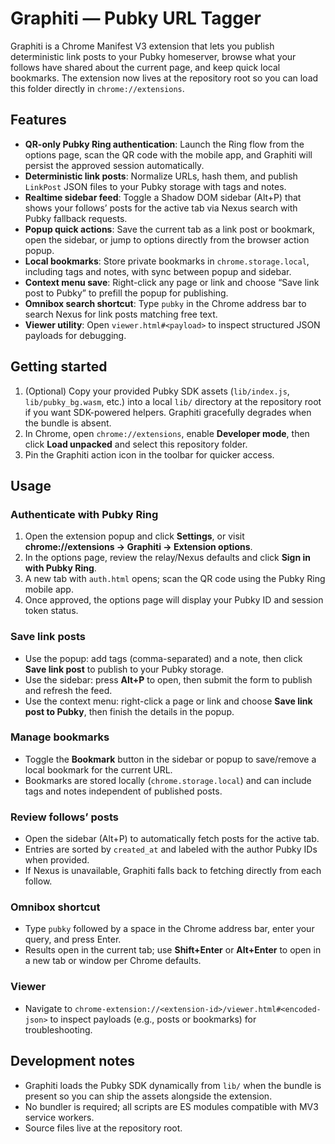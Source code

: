 # Graphiti — Pubky URL Tagger

Graphiti is a Chrome Manifest V3 extension that lets you publish deterministic link posts to your Pubky homeserver, browse what your follows have shared about the current page, and keep quick local bookmarks. The extension now lives at the repository root so you can load this folder directly in `chrome://extensions`.

## Features

- **QR-only Pubky Ring authentication**: Launch the Ring flow from the options page, scan the QR code with the mobile app, and Graphiti will persist the approved session automatically.
- **Deterministic link posts**: Normalize URLs, hash them, and publish `LinkPost` JSON files to your Pubky storage with tags and notes.
- **Realtime sidebar feed**: Toggle a Shadow DOM sidebar (Alt+P) that shows your follows’ posts for the active tab via Nexus search with Pubky fallback requests.
- **Popup quick actions**: Save the current tab as a link post or bookmark, open the sidebar, or jump to options directly from the browser action popup.
- **Local bookmarks**: Store private bookmarks in `chrome.storage.local`, including tags and notes, with sync between popup and sidebar.
- **Context menu save**: Right-click any page or link and choose “Save link post to Pubky” to prefill the popup for publishing.
- **Omnibox search shortcut**: Type `pubky` in the Chrome address bar to search Nexus for link posts matching free text.
- **Viewer utility**: Open `viewer.html#<payload>` to inspect structured JSON payloads for debugging.

## Getting started

1. (Optional) Copy your provided Pubky SDK assets (`lib/index.js`, `lib/pubky_bg.wasm`, etc.) into a local `lib/` directory at the repository root if you want SDK-powered helpers. Graphiti gracefully degrades when the bundle is absent.
2. In Chrome, open `chrome://extensions`, enable **Developer mode**, then click **Load unpacked** and select this repository folder.
3. Pin the Graphiti action icon in the toolbar for quicker access.

## Usage

### Authenticate with Pubky Ring

1. Open the extension popup and click **Settings**, or visit **chrome://extensions → Graphiti → Extension options**.
2. In the options page, review the relay/Nexus defaults and click **Sign in with Pubky Ring**.
3. A new tab with `auth.html` opens; scan the QR code using the Pubky Ring mobile app.
4. Once approved, the options page will display your Pubky ID and session token status.

### Save link posts

- Use the popup: add tags (comma-separated) and a note, then click **Save link post** to publish to your Pubky storage.
- Use the sidebar: press **Alt+P** to open, then submit the form to publish and refresh the feed.
- Use the context menu: right-click a page or link and choose **Save link post to Pubky**, then finish the details in the popup.

### Manage bookmarks

- Toggle the **Bookmark** button in the sidebar or popup to save/remove a local bookmark for the current URL.
- Bookmarks are stored locally (`chrome.storage.local`) and can include tags and notes independent of published posts.

### Review follows’ posts

- Open the sidebar (Alt+P) to automatically fetch posts for the active tab.
- Entries are sorted by `created_at` and labeled with the author Pubky IDs when provided.
- If Nexus is unavailable, Graphiti falls back to fetching directly from each follow.

### Omnibox shortcut

- Type `pubky` followed by a space in the Chrome address bar, enter your query, and press Enter.
- Results open in the current tab; use **Shift+Enter** or **Alt+Enter** to open in a new tab or window per Chrome defaults.

### Viewer

- Navigate to `chrome-extension://<extension-id>/viewer.html#<encoded-json>` to inspect payloads (e.g., posts or bookmarks) for troubleshooting.

## Development notes

- Graphiti loads the Pubky SDK dynamically from `lib/` when the bundle is present so you can ship the assets alongside the extension.
- No bundler is required; all scripts are ES modules compatible with MV3 service workers.
- Source files live at the repository root.
